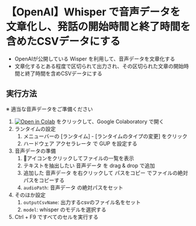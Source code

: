 # 【OpenAI】Whisper で音声データを文章化し、発話の開始時間と終了時間を含めたCSVデータにする
- OpenAIが公開している Wisper を利用して、音声データを文章化する
- 文章化するとある程度で区切られて出力され、その区切られた文章の開始時間と終了時間を含めCSVデータにする

## 実行方法

※ 適当な音声データをご準備ください

1. [![Open in Colab](https://colab.research.google.com/assets/colab-badge.svg)](https://colab.research.google.com/github/takeshitayy/openai-whisper/blob/main/openai_whisper.ipynb) をクリックして、Google Colaboratory で開く
1. ランタイムの設定
    1. メニューバーの [ランタイム] - [ランタイムのタイプの変更] をクリック
    1. ハードウェア アクセラレータ で GUP を設定する
1. 音声データの準備
    1. 📁アイコンをクリックしてファイルの一覧を表示
    1. テキストを抽出したい 音声データ を drag & drop で追加
    1. 追加した 音声データ を右クリックして パスをコピー でファイルの絶対パスをコピーする
    1. `audioPath`: 音声データ の絶対パスをセット
1. そのほか設定
    1. `outputCsvName`: 出力するcsvのファイル名をセット
    1. `model`: whisper のモデルを選択する
1. Ctrl + F9 ですべてのセルを実行する
